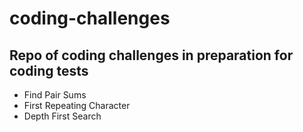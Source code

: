 # coding-challenges

## Repo of coding challenges in preparation for coding tests

- Find Pair Sums
- First Repeating Character
- Depth First Search
